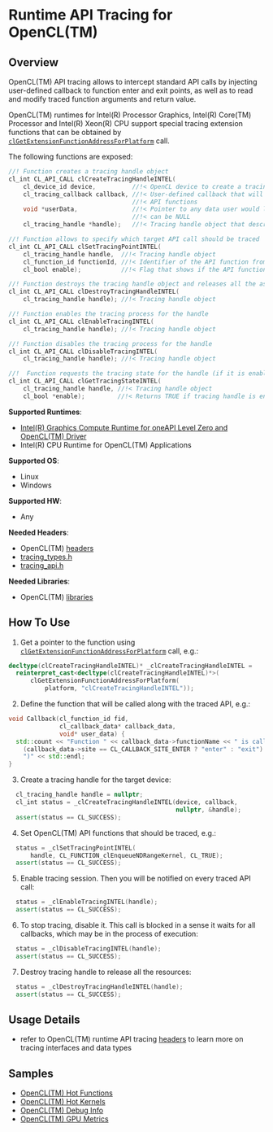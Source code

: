 # Runtime API Tracing for OpenCL(TM)
## Overview
OpenCL(TM) API tracing allows to intercept standard API calls by injecting user-defined callback to function enter and exit points, as well as to read and modify traced function arguments and return value.

OpenCL(TM) runtimes for Intel(R) Processor Graphics, Intel(R) Core(TM) Processor and Intel(R) Xeon(R) CPU support special tracing extension functions that can be obtained by [`clGetExtensionFunctionAddressForPlatform`](https://www.khronos.org/registry/OpenCL/sdk/2.1/docs/man/xhtml/clGetExtensionFunctionAddressForPlatform.html) call.

The following functions are exposed:

```cpp
//! Function creates a tracing handle object
cl_int CL_API_CALL clCreateTracingHandleINTEL(
    cl_device_id device,          //!< OpenCL device to create a tracing handle for
    cl_tracing_callback callback, //!< User-defined callback that will be called along with traced
                                  //!< API functions
    void *userData,               //!< Pointer to any data user would like to pass to the callback,
                                  //!< can be NULL
    cl_tracing_handle *handle);   //!< Tracing handle object that describes current tracing session

//! Function allows to specify which target API call should be traced
cl_int CL_API_CALL clSetTracingPointINTEL(
    cl_tracing_handle handle,  //!< Tracing handle object
    cl_function_id functionId, //!< Identifier of the API function from the list
    cl_bool enable);           //!< Flag that shows if the API function should be traced or not

//! Function destroys the tracing handle object and releases all the associated resources
cl_int CL_API_CALL clDestroyTracingHandleINTEL(
    cl_tracing_handle handle); //!< Tracing handle object

//! Function enables the tracing process for the handle
cl_int CL_API_CALL clEnableTracingINTEL(
    cl_tracing_handle handle); //!< Tracing handle object

//! Function disables the tracing process for the handle
cl_int CL_API_CALL clDisableTracingINTEL(
    cl_tracing_handle handle); //!< Tracing handle object

//!  Function requests the tracing state for the handle (if it is enabled or disabled)
cl_int CL_API_CALL clGetTracingStateINTEL(
    cl_tracing_handle handle, //!< Tracing handle object
    cl_bool *enable);         //!< Returns TRUE if tracing handle is enabled and FALSE otherwise
```

**Supported Runtimes**:
- [Intel(R) Graphics Compute Runtime for oneAPI Level Zero and OpenCL(TM) Driver](https://github.com/intel/compute-runtime)
- Intel(R) CPU Runtime for OpenCL(TM) Applications

**Supported OS**:
- Linux
- Windows

**Supported HW**:
- Any

**Needed Headers**:
- OpenCL(TM) [headers](https://github.com/KhronosGroup/OpenCL-Headers)
- [tracing_types.h](https://github.com/intel/compute-runtime/blob/master/opencl/source/tracing/tracing_types.h)
- [tracing_api.h](https://github.com/intel/compute-runtime/blob/master/opencl/source/tracing/tracing_api.h)

**Needed Libraries**:
- OpenCL(TM) [libraries](https://github.com/intel/compute-runtime)

## How To Use
1. Get a pointer to the function using
[`clGetExtensionFunctionAddressForPlatform`](https://www.khronos.org/registry/OpenCL/sdk/2.1/docs/man/xhtml/clGetExtensionFunctionAddressForPlatform.html)
call, e.g.:
```cpp
decltype(clCreateTracingHandleINTEL)* _clCreateTracingHandleINTEL =
  reinterpret_cast<decltype(clCreateTracingHandleINTEL)*>(
      clGetExtensionFunctionAddressForPlatform(
          platform, "clCreateTracingHandleINTEL"));
```
2. Define the function that will be called along with the traced API, e.g.:
```cpp
void Callback(cl_function_id fid,
              cl_callback_data* callback_data,
              void* user_data) {
  std::count << "Function " << callback_data->functionName << " is called (" <<
    (callback_data->site == CL_CALLBACK_SITE_ENTER ? "enter" : "exit") <<
    ")" << std::endl;
}
```
3. Create a tracing handle for the target device:
```cpp
  cl_tracing_handle handle = nullptr;
  cl_int status = _clCreateTracingHandleINTEL(device, callback,
                                              nullptr, &handle);
  assert(status == CL_SUCCESS);
```
4. Set OpenCL(TM) API functions that should be traced, e.g.:
```cpp
  status = _clSetTracingPointINTEL(
      handle, CL_FUNCTION_clEnqueueNDRangeKernel, CL_TRUE);
  assert(status == CL_SUCCESS);
```
5. Enable tracing session. Then you will be notified on every traced API call:
```cpp
  status = _clEnableTracingINTEL(handle);
  assert(status == CL_SUCCESS);
```
6. To stop tracing, disable it. This call is blocked in a sense it waits for all callbacks, which may be in the process of execution:
```cpp
  status = _clDisableTracingINTEL(handle);
  assert(status == CL_SUCCESS);
```
7. Destroy tracing handle to release all the resources:
```cpp
  status = _clDestroyTracingHandleINTEL(handle);
  assert(status == CL_SUCCESS);
```

## Usage Details
- refer to OpenCL(TM) runtime API tracing [headers](https://github.com/intel/compute-runtime/blob/master/opencl/source/tracing) to learn more on tracing interfaces and data types

## Samples
- [OpenCL(TM) Hot Functions](../../samples/cl_hot_functions)
- [OpenCL(TM) Hot Kernels](../../samples/cl_hot_kernels)
- [OpenCL(TM) Debug Info](../../samples/cl_debug_info)
- [OpenCL(TM) GPU Metrics](../../samples/cl_gpu_metrics)